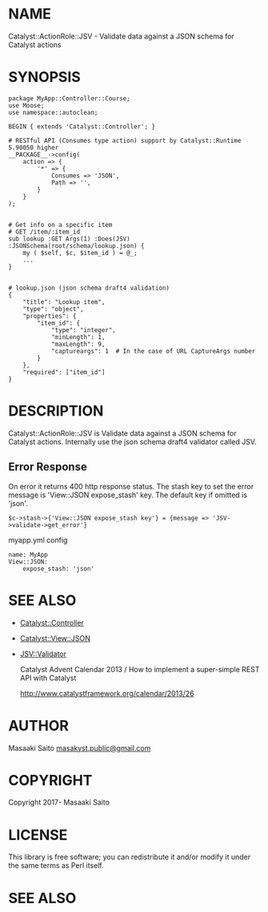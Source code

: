 # NAME

Catalyst::ActionRole::JSV - Validate data against a JSON schema for Catalyst actions

# SYNOPSIS

    package MyApp::Controller::Course;
    use Moose;
    use namespace::autoclean;

    BEGIN { extends 'Catalyst::Controller'; }

    # RESTful API (Consumes type action) support by Catalyst::Runtime 5.90050 higher
    __PACKAGE__->config(
        action => {
            '*' => {
                Consumes => 'JSON',
                Path => '', 
            }   
        }   
    );


    # Get info on a specific item
    # GET /item/:item_id
    sub lookup :GET Args(1) :Does(JSV) :JSONSchema(root/schema/lookup.json) {
        my ( $self, $c, $item_id ) = @_;
        ...
    }


    # lookup.json (json schema draft4 validation)
    { 
        "title": "Lookup item",
        "type": "object",
        "properties": {
            "item_id": { 
                "type": "integer",
                "minLength": 1,
                "maxLength": 9, 
                "captureargs": 1  # In the case of URL CaptureArgs number 
            }   
        },  
        "required": ["item_id"]
    } 

# DESCRIPTION

Catalyst::ActionRole::JSV is Validate data against a JSON schema for Catalyst actions.
Internally use the json schema draft4 validator called JSV. 

## Error Response

On error it returns 400 http response status. The stash key to set the error message is 'View::JSON expose\_stash' key.
The default key if omitted is 'json'.

    $c->stash->{'View::JSON expose_stash key'} = {message => 'JSV->validate->get_error'}

myapp.yml config

    name: MyApp
    View::JSON:
        expose_stash: 'json'

# SEE ALSO

- [Catalyst::Controller](https://metacpan.org/pod/Catalyst::Controller)
- [Catalyst::View::JSON](https://metacpan.org/pod/Catalyst::View::JSON)
- [JSV::Validator](https://metacpan.org/pod/JSV::Validator)

    Catalyst Advent Calendar 2013 / How to implement a super-simple REST API with Catalyst

    http://www.catalystframework.org/calendar/2013/26
    

# AUTHOR

Masaaki Saito <masakyst.public@gmail.com>

# COPYRIGHT

Copyright 2017- Masaaki Saito

# LICENSE

This library is free software; you can redistribute it and/or modify
it under the same terms as Perl itself.

# SEE ALSO
